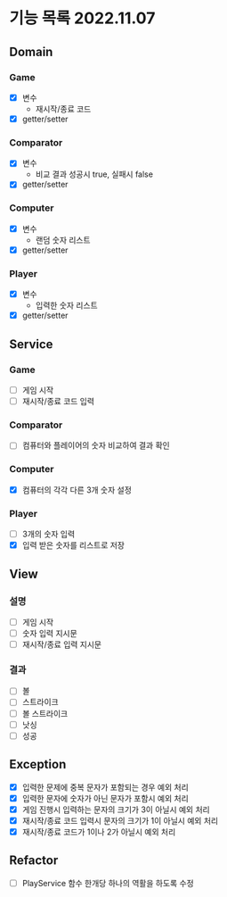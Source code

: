 # 기능 목록 2022.11.07
## Domain
### Game
- [X] 변수
  - 재시작/종료 코드
- [X] getter/setter

### Comparator
- [X] 변수
  - 비교 결과 성공시 true, 실패시 false
- [X] getter/setter

### Computer
- [X] 변수
  - 랜덤 숫자 리스트
- [X] getter/setter

### Player
- [X] 변수
  - 입력한 숫자 리스트
- [X] getter/setter

## Service
### Game  
- [ ] 게임 시작
- [ ] 재시작/종료 코드 입력

### Comparator
- [ ] 컴퓨터와 플레이어의 숫자 비교하여 결과 확인

### Computer 
- [X] 컴퓨터의 각각 다른 3개 숫자 설정

### Player
- [ ] 3개의 숫자 입력
- [X] 입력 받은 숫자를 리스트로 저장

## View
### 설명
- [ ] 게임 시작
- [ ] 숫자 입력 지시문
- [ ] 재시작/종료 입력 지시문

### 결과
- [ ] 볼
- [ ] 스트라이크
- [ ] 볼 스트라이크
- [ ] 낫싱
- [ ] 성공

## Exception
- [X] 입력한 문제에 중복 문자가 포함되는 경우 예외 처리
- [X] 입력한 문자에 숫자가 아닌 문자가 포함시 예외 처리
- [X] 게임 진행시 입력하는 문자의 크기가 3이 아닐시 예외 처리
- [X] 재시작/종료 코드 입력시 문자의 크기가 1이 아닐시 예외 처리
- [X] 재시작/종료 코드가 1이나 2가 아닐시 예외 처리

## Refactor
- [ ] PlayService 함수 한개당 하나의 역활을 하도록 수정